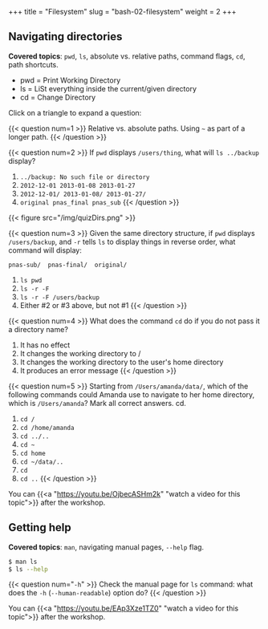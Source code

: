 +++
title = "Filesystem"
slug = "bash-02-filesystem"
weight = 2
+++

## Navigating directories

**Covered topics**: `pwd`, `ls`, absolute vs. relative paths, command flags, `cd`, path shortcuts.

- pwd = Print Working Directory
- ls = LiSt everything inside the current/given directory
- cd = Change Directory


Click on a triangle to expand a question:

{{< question num=1 >}}
Relative vs. absolute paths. Using `~` as part of a longer path.
{{< /question >}}

{{< question num=2 >}}
If `pwd` displays `/users/thing`, what will `ls ../backup` display?
1. `../backup: No such file or directory`
2. `2012-12-01 2013-01-08 2013-01-27`
3. `2012-12-01/ 2013-01-08/ 2013-01-27/`
4. `original pnas_final pnas_sub`
{{< /question >}}

{{< figure src="/img/quizDirs.png" >}}

{{< question num=3 >}}
Given the same directory structure, if `pwd` displays `/users/backup`, and `-r` tells `ls` to display things
in reverse order, what command will display:
```
pnas-sub/  pnas-final/  original/
```
1. `ls pwd`
2. `ls -r -F`
3. `ls -r -F /users/backup`
4. Either #2 or #3 above, but not #1
{{< /question >}}

{{< question num=4 >}}
What does the command `cd` do if you do not pass it a directory name?
1. It has no effect
2. It changes the working directory to /
3. It changes the working directory to the user's home directory
4. It produces an error message
{{< /question >}}

{{< question num=5 >}}
Starting from `/Users/amanda/data/`, which of the following commands could Amanda use to navigate to her home directory,
which is `/Users/amanda`? Mark all correct answers.
cd.
1. `cd /`
2. `cd /home/amanda`
3. `cd ../..`
4. `cd ~`
5. `cd home`
6. `cd ~/data/..`
7. `cd`
8. `cd ..`
{{< /question >}}




<!-- {{< yt OjbecASHm2k 63 >}} -->
You can {{<a "https://youtu.be/OjbecASHm2k" "watch a video for this topic">}} after the workshop.






## Getting help

**Covered topics**: `man`, navigating manual pages, `--help` flag.

```sh
$ man ls
$ ls --help
```

{{< question num="`-h`" >}}
Check the manual page for `ls` command: what does the `-h` (`--human-readable`) option do?
{{< /question >}}





<!-- Explain tab completion in bash. -->





<!-- 02-help.mkv -->
<!-- {{< yt EAp3Xze1TZ0 63 >}} -->
You can {{<a "https://youtu.be/EAp3Xze1TZ0" "watch a video for this topic">}} after the workshop.
